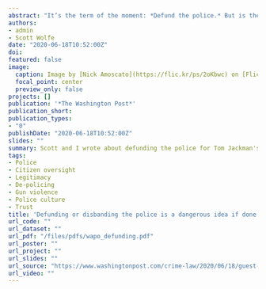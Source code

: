 ```yaml
---
abstract: "It’s the term of the moment: *Defund the police.* But is there a better way than simply abolishing the police? Criminologists Justin Nix of the University of Nebraska-Omaha and Scott Wolfe of Michigan State University say there are effective ways to conduct policing which both reduce crime and build community trust."
authors:
- admin
- Scott Wolfe
date: "2020-06-18T10:52:00Z"
doi: 
featured: false
image: 
  caption: Image by [Nick Amoscato](https://flic.kr/ps/2oKbwc) on [Flickr](https://flic.kr/p/T4BiRB)
  focal_point: center
  preview_only: false
projects: []
publication: '*The Washington Post*'
publication_short: 
publication_types:
- "0"
publishDate: "2020-06-18T10:52:00Z"
slides: ""
summary: Scott and I wrote about defunding the police for Tom Jackman's "True Crime" column in *The Washington Post*.
tags:
- Police
- Citizen oversight
- Legitimacy
- De-policing
- Gun violence
- Police culture
- Trust
title: 'Defunding or disbanding the police is a dangerous idea if done hastily'
url_code: ""
url_dataset: ""
url_pdf: "/files/pdfs/wapo_defunding.pdf"
url_poster: ""
url_project: ""
url_slides: ""
url_source: "https://www.washingtonpost.com/crime-law/2020/06/18/guest-post-defunding-or-disbanding-police-is-dangerous-idea-if-done-hastily/"
url_video: ""
---
```


